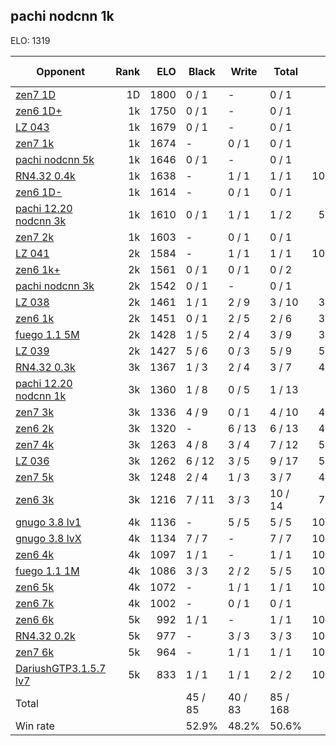 ## pachi nodcnn 1k ##

ELO: 1319

Opponent | Rank | ELO | Black | Write | Total | Win rate
---------|-----:|----:|-------|-------|-------|-------:
[zen7 1D](zen7%201D.md) | 1D | 1800 | 0 / 1 | - | 0 / 1 | 0.0%
[zen6 1D+](zen6%201D+.md) | 1k | 1750 | 0 / 1 | - | 0 / 1 | 0.0%
[LZ 043](LZ%20043.md) | 1k | 1679 | 0 / 1 | - | 0 / 1 | 0.0%
[zen7 1k](zen7%201k.md) | 1k | 1674 | - | 0 / 1 | 0 / 1 | 0.0%
[pachi nodcnn 5k](pachi%20nodcnn%205k.md) | 1k | 1646 | 0 / 1 | - | 0 / 1 | 0.0%
[RN4.32 0.4k](RN4.32%200.4k.md) | 1k | 1638 | - | 1 / 1 | 1 / 1 | 100.0%
[zen6 1D-](zen6%201D-.md) | 1k | 1614 | - | 0 / 1 | 0 / 1 | 0.0%
[pachi 12.20 nodcnn 3k](pachi%2012.20%20nodcnn%203k.md) | 1k | 1610 | 0 / 1 | 1 / 1 | 1 / 2 | 50.0%
[zen7 2k](zen7%202k.md) | 1k | 1603 | - | 0 / 1 | 0 / 1 | 0.0%
[LZ 041](LZ%20041.md) | 2k | 1584 | - | 1 / 1 | 1 / 1 | 100.0%
[zen6 1k+](zen6%201k+.md) | 2k | 1561 | 0 / 1 | 0 / 1 | 0 / 2 | 0.0%
[pachi nodcnn 3k](pachi%20nodcnn%203k.md) | 2k | 1542 | 0 / 1 | - | 0 / 1 | 0.0%
[LZ 038](LZ%20038.md) | 2k | 1461 | 1 / 1 | 2 / 9 | 3 / 10 | 30.0%
[zen6 1k](zen6%201k.md) | 2k | 1451 | 0 / 1 | 2 / 5 | 2 / 6 | 33.3%
[fuego 1.1 5M](fuego%201.1%205M.md) | 2k | 1428 | 1 / 5 | 2 / 4 | 3 / 9 | 33.3%
[LZ 039](LZ%20039.md) | 2k | 1427 | 5 / 6 | 0 / 3 | 5 / 9 | 55.6%
[RN4.32 0.3k](RN4.32%200.3k.md) | 3k | 1367 | 1 / 3 | 2 / 4 | 3 / 7 | 42.9%
[pachi 12.20 nodcnn 1k](pachi%2012.20%20nodcnn%201k.md) | 3k | 1360 | 1 / 8 | 0 / 5 | 1 / 13 | 7.7%
[zen7 3k](zen7%203k.md) | 3k | 1336 | 4 / 9 | 0 / 1 | 4 / 10 | 40.0%
[zen6 2k](zen6%202k.md) | 3k | 1320 | - | 6 / 13 | 6 / 13 | 46.2%
[zen7 4k](zen7%204k.md) | 3k | 1263 | 4 / 8 | 3 / 4 | 7 / 12 | 58.3%
[LZ 036](LZ%20036.md) | 3k | 1262 | 6 / 12 | 3 / 5 | 9 / 17 | 52.9%
[zen7 5k](zen7%205k.md) | 3k | 1248 | 2 / 4 | 1 / 3 | 3 / 7 | 42.9%
[zen6 3k](zen6%203k.md) | 3k | 1216 | 7 / 11 | 3 / 3 | 10 / 14 | 71.4%
[gnugo 3.8 lv1](gnugo%203.8%20lv1.md) | 4k | 1136 | - | 5 / 5 | 5 / 5 | 100.0%
[gnugo 3.8 lvX](gnugo%203.8%20lvX.md) | 4k | 1134 | 7 / 7 | - | 7 / 7 | 100.0%
[zen6 4k](zen6%204k.md) | 4k | 1097 | 1 / 1 | - | 1 / 1 | 100.0%
[fuego 1.1 1M](fuego%201.1%201M.md) | 4k | 1086 | 3 / 3 | 2 / 2 | 5 / 5 | 100.0%
[zen6 5k](zen6%205k.md) | 4k | 1072 | - | 1 / 1 | 1 / 1 | 100.0%
[zen6 7k](zen6%207k.md) | 4k | 1002 | - | 0 / 1 | 0 / 1 | 0.0%
[zen6 6k](zen6%206k.md) | 5k | 992 | 1 / 1 | - | 1 / 1 | 100.0%
[RN4.32 0.2k](RN4.32%200.2k.md) | 5k | 977 | - | 3 / 3 | 3 / 3 | 100.0%
[zen7 6k](zen7%206k.md) | 5k | 964 | - | 1 / 1 | 1 / 1 | 100.0%
[DariushGTP3.1.5.7 lv7](DariushGTP3.1.5.7%20lv7.md) | 5k | 833 | 1 / 1 | 1 / 1 | 2 / 2 | 100.0%
Total | | | 45 / 85 | 40 / 83 | 85 / 168 | 
Win rate| | | 52.9% | 48.2% | 50.6% | 
